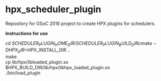 <!---
  Copyright (c) 2016 Satyaki Upadhyay

  Distributed under the Boost Software License, Version 1.0. (See accompanying
  file LICENSE_1_0.txt or copy at http://www.boost.org/LICENSE_1_0.txt)
-->

hpx_scheduler_plugin
====================

Repository for GSoC 2016 project to create HPX plugins for schedulers.

**Instructions for use**

cd $SCHEDULER_PLUGIN_HOME_DIR/SCHEDULER_PLUGIN_BUILD_DIR    
cmake -DHPX_DIR=$HPX_INSTALL_DIR ..  
make  
cp lib/hpx/libloaded_plugin.so $HPX_BUILD_DIR/lib/hpx/libhpx_loaded_plugin.so  
./bin/load_plugin
